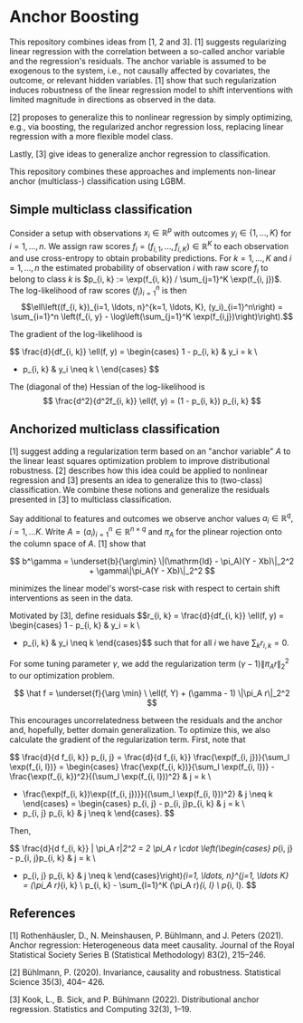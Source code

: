 # Anchor Boosting

This repository combines ideas from [1, 2 and 3].
[1] suggests regularizing linear regression with the correlation between a so-called anchor variable and the regression's residuals.
The anchor variable is assumed to be exogenous to the system, i.e., not causally affected by covariates, the outcome, or relevant hidden variables.
[1] show that such regularization induces robustness of the linear regression model to shift interventions with limited magnitude in directions as observed in the data.

[2] proposes to generalize this to nonlinear regression by simply optimizing, e.g., via boosting, the regularized anchor regression loss, replacing linear regression with a more flexible model class.

Lastly, [3] give ideas to generalize anchor regression to classification.

This repository combines these approaches and implements non-linear anchor (multiclass-) classification using LGBM.

## Simple multiclass classification
Consider a setup with observations $x_i \in \mathbb{R}^p$ with outcomes $y_i \in \{1, \ldots, K\}$ for $i=1, \ldots, n$.
We assign raw scores $f_i = (f_{i, 1}, \ldots, f_{i, K}) \in \mathbb{R}^K$ to each observation and use cross-entropy to obtain probability predictions.
For $k = 1, \ldots, K$ and $i=1, \ldots, n$ the estimated probability of observation $i$ with raw score $f_i$ to belong to class $k$ is $p_{i, k} := \exp(f_{i, k}) / \sum_{j=1}^K \exp(f_{i, j})$. The log-likelihood of raw scores $(f_i)_{i=1}^n$ is then 
$$\ell\left((f_{i, k})_{i=1, \ldots, n}^{k=1, \ldots, K}, (y_i)_{i=1}^n\right) = \sum_{i=1}^n \left(f_{i, y} - \log\left(\sum_{j=1}^K \exp(f_{i,j})\right)\right).$$

The gradient of the log-likelihood is

$$
\frac{d}{df_{i, k}} \ell(f, y) = \begin{cases}
1 - p_{i, k} &  y_i = k \\
- p_{i, k} &  y_i \neq k \\
\end{cases}
$$

The (diagonal of the) Hessian of the log-likelihood is
$$
\frac{d^2}{d^2f_{i, k}} \ell(f, y) = (1 - p_{i, k}) p_{i, k}
$$

## Anchorized multiclass classification
[1] suggest adding a regularization term based on an "anchor variable" $A$ to the linear least squares optimization problem to improve distributional robustness.
[2] describes how this idea could be applied to nonlinear regression and [3] presents an idea to generalize this to (two-class) classification.
We combine these notions and generalize the residuals presented in [3] to multiclass classification.

Say additional to features and outcomes we observe anchor values $a_i \in \mathbb{R}^q, i=1,\ldots K$.
Write $A = (a_i)_{i=1}^n \in \mathbb{R}^{n \times q}$ and $\pi_A$ for the plinear rojection onto the column space of $A$.
[1] show that

$$
b^\gamma = \underset{b}{\arg\min} \|(\mathrm{Id} - \pi_A)(Y - Xb)\|_2^2 + \gamma\|\pi_A(Y - Xb)\|_2^2
$$

minimizes the linear model's worst-case risk with respect to certain shift interventions as seen in the data.

Motivated by [3], define residuals 
$$r_{i, k} =
\frac{d}{df_{i, k}} \ell(f, y) =
 \begin{cases}
1 - p_{i, k} &  y_i = k \\
- p_{i, k} &  y_i \neq k
\end{cases}$$
such that for all $i$ we have $\sum_{k} r_{i, k} = 0$.

For some tuning parameter $\gamma$, we add the regularization term $(\gamma - 1) \| \pi_A r \|_2^2$ to our optimization problem.

$$
\hat f = \underset{f}{\arg \min} \ \ell(f, Y) + (\gamma - 1) \|\pi_A r\|_2^2
$$

This encourages uncorrelatedness between the residuals and the anchor and, hopefully, better domain generalization. To optimize this, we also calculate the gradient of the regularization term. First, note that

$$
\frac{d}{d f_{i, k}} p_{i, j} = 
\frac{d}{d f_{i, k}} \frac{\exp(f_{i, j})}{\sum_l \exp(f_{i, l})} =
\begin{cases}
\frac{\exp(f_{i, k})}{\sum_l \exp(f_{i, l})} - \frac{\exp(f_{i, k})^2}{(\sum_l \exp(f_{i, l}))^2} & j = k \\
 - \frac{\exp(f_{i, k})\exp{(f_{i, j})}}{(\sum_l \exp(f_{i, l}))^2} & j \neq k
\end{cases}
=
\begin{cases}
p_{i, j} - p_{i, j}p_{i, k} & j = k \\
- p_{i, j} p_{i, k} & j \neq k
\end{cases}.
$$

Then,

$$
\frac{d}{d f_{i, k}} \| \pi_A r\|_2^2 = 2 \pi_A r \cdot \left(\begin{cases}
p_{i, j} - p_{i, j}p_{i, k} & j = k \\
- p_{i, j} p_{i, k} & j \neq k
\end{cases}\right)_{i=1, \ldots, n}^{j=1, \ldots K}
= (\pi_A r)_{i, k} \ p_{i, k} - \sum_{l=1}^K (\pi_A r)_{i, l} \ p_{i, l}.
$$
<!-- and

$$
\frac{d^2}{d f_{i, k} d f_{i, l}} p_{i, j} =
\begin{cases}
(1 - 2 p_{i, j}) p_{i, j} (1 - p_{i, j}) & j = k \\
p_{i, j}^2 p_{i, k} & j \neq k
\end{cases}
$$

 such that

$$
\frac{d}{d f_{i, k}} \|\pi_A r\|_2^2 = 2 \pi_A r \cdot \pi_A \frac{d}{d f_{i, k}}(p_{i, j})_{i, j}
$$

Furthermore, the (diagonal of the) Hessian is ??? 
$$
\frac{d^2}{d^2 f_{i, k}} \|\pi_A r\|_2^2 = 2 \pi_A
$$ -->


## References

[1] Rothenhäusler, D., N. Meinshausen, P. Bühlmann, and J. Peters (2021). Anchor regression: Heterogeneous data meet causality. Journal of the Royal Statistical Society Series B (Statistical Methodology) 83(2), 215–246.

[2] Bühlmann, P. (2020). Invariance, causality and robustness. Statistical Science 35(3), 404– 426.

[3] Kook, L., B. Sick, and P. Bühlmann (2022). Distributional anchor regression. Statistics and Computing 32(3), 1–19.